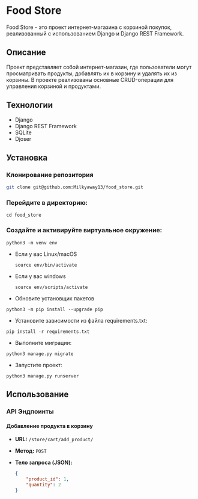 # Food Store

Food Store - это проект интернет-магазина с корзиной покупок, реализованный с использованием Django и Django REST Framework.

## Описание

Проект представляет собой интернет-магазин, где пользователи могут просматривать продукты, добавлять их в корзину и удалять их из корзины. В проекте реализованы основные CRUD-операции для управления корзиной и продуктами.

## Технологии

- Django
- Django REST Framework
- SQLite
- Djoser

## Установка

### Клонирование репозитория

```bash
git clone git@github.com:Milkyaway13/food_store.git
```
### Перейдите в директорию:
```
cd food_store
```
### Cоздайте и активируйте виртуальное окружение:

```
python3 -m venv env
```

* Если у вас Linux/macOS

    ```
    source env/bin/activate
    ```

* Если у вас windows

    ```
    source env/scripts/activate
    ```
* Обновите установщик пакетов
```
python3 -m pip install --upgrade pip
```

* Установите зависимости из файла requirements.txt:

```
pip install -r requirements.txt
```

* Выполните миграции:

```
python3 manage.py migrate
```

* Запустите проект:

```
python3 manage.py runserver
```
## Использование

### API Эндпоинты

#### Добавление продукта в корзину

- **URL:** `/store/cart/add_product/`
- **Метод:** `POST`
- **Тело запроса (JSON):**

  ```json
  {
      "product_id": 1,
      "quantity": 2
  }

